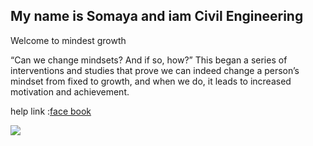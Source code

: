 

## My name is Somaya and iam Civil Engineering

Welcome to mindest growth

 “Can we change mindsets? And if so, how?” This began a series of interventions and studies that prove we can indeed change a person’s mindset from fixed to growth, and when we do, it leads to increased motivation and achievement.
 
 help link :[face book]( https://shaimaaaljfoot1994.github.io/learning.journal/)
 
 ![](https://3kllhk1ibq34qk6sp3bhtox1-wpengine.netdna-ssl.com/wp-content/uploads/NewGrowthMindset2.png)

